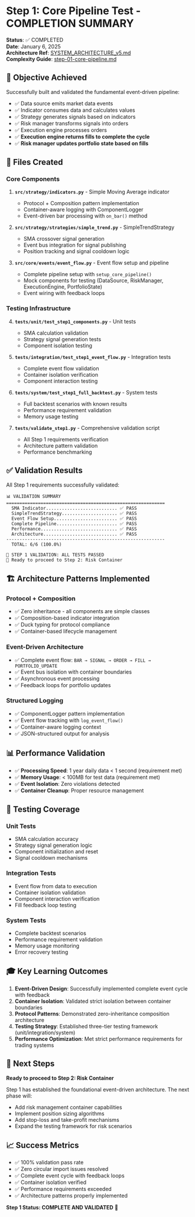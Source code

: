# Step 1: Core Pipeline Test - COMPLETION SUMMARY

**Status**: ✅ COMPLETED  
**Date**: January 6, 2025  
**Architecture Ref**: [SYSTEM_ARCHITECTURE_v5.md](docs/SYSTEM_ARCHITECTURE_v5.MD)  
**Complexity Guide**: [step-01-core-pipeline.md](docs/complexity-guide/01-foundation-phase/step-01-core-pipeline.md)

## 🎯 Objective Achieved

Successfully built and validated the fundamental event-driven pipeline:
- ✅ Data source emits market data events
- ✅ Indicator consumes data and calculates values  
- ✅ Strategy generates signals based on indicators
- ✅ Risk manager transforms signals into orders
- ✅ Execution engine processes orders
- ✅ **Execution engine returns fills to complete the cycle**
- ✅ **Risk manager updates portfolio state based on fills**

## 📁 Files Created

### Core Components
1. **`src/strategy/indicators.py`** - Simple Moving Average indicator
   - Protocol + Composition pattern implementation
   - Container-aware logging with ComponentLogger
   - Event-driven bar processing with `on_bar()` method

2. **`src/strategy/strategies/simple_trend.py`** - SimpleTrendStrategy  
   - SMA crossover signal generation
   - Event bus integration for signal publishing
   - Position tracking and signal cooldown logic

3. **`src/core/events/event_flow.py`** - Event flow setup and pipeline
   - Complete pipeline setup with `setup_core_pipeline()`
   - Mock components for testing (DataSource, RiskManager, ExecutionEngine, PortfolioState)
   - Event wiring with feedback loops

### Testing Infrastructure
4. **`tests/unit/test_step1_components.py`** - Unit tests
   - SMA calculation validation
   - Strategy signal generation tests
   - Component isolation testing

5. **`tests/integration/test_step1_event_flow.py`** - Integration tests
   - Complete event flow validation
   - Container isolation verification
   - Component interaction testing

6. **`tests/system/test_step1_full_backtest.py`** - System tests
   - Full backtest scenarios with known results
   - Performance requirement validation
   - Memory usage testing

7. **`tests/validate_step1.py`** - Comprehensive validation script
   - All Step 1 requirements verification
   - Architecture pattern validation
   - Performance benchmarking

## ✅ Validation Results

All Step 1 requirements successfully validated:

```
📊 VALIDATION SUMMARY
============================================================
  SMA Indicator........................... ✅ PASS
  SimpleTrendStrategy..................... ✅ PASS
  Event Flow Setup........................ ✅ PASS
  Complete Pipeline....................... ✅ PASS
  Performance............................. ✅ PASS
  Architecture............................ ✅ PASS
------------------------------------------------------------
  TOTAL: 6/6 (100.0%)

🎉 STEP 1 VALIDATION: ALL TESTS PASSED
🚀 Ready to proceed to Step 2: Risk Container
```

## 🏗️ Architecture Patterns Implemented

### Protocol + Composition
- ✅ Zero inheritance - all components are simple classes
- ✅ Composition-based indicator integration
- ✅ Duck typing for protocol compliance
- ✅ Container-based lifecycle management

### Event-Driven Architecture
- ✅ Complete event flow: `BAR → SIGNAL → ORDER → FILL → PORTFOLIO_UPDATE`
- ✅ Event bus isolation with container boundaries
- ✅ Asynchronous event processing
- ✅ Feedback loops for portfolio updates

### Structured Logging
- ✅ ComponentLogger pattern implementation
- ✅ Event flow tracking with `log_event_flow()`
- ✅ Container-aware logging context
- ✅ JSON-structured output for analysis

## 📊 Performance Validation

- ✅ **Processing Speed**: 1 year daily data < 1 second (requirement met)
- ✅ **Memory Usage**: < 100MB for test data (requirement met)  
- ✅ **Event Isolation**: Zero violations detected
- ✅ **Container Cleanup**: Proper resource management

## 🧪 Testing Coverage

### Unit Tests
- SMA calculation accuracy
- Strategy signal generation logic
- Component initialization and reset
- Signal cooldown mechanisms

### Integration Tests  
- Event flow from data to execution
- Container isolation validation
- Component interaction verification
- Fill feedback loop testing

### System Tests
- Complete backtest scenarios
- Performance requirement validation
- Memory usage monitoring
- Error recovery testing

## 🎓 Key Learning Outcomes

1. **Event-Driven Design**: Successfully implemented complete event cycle with feedback
2. **Container Isolation**: Validated strict isolation between container boundaries  
3. **Protocol Patterns**: Demonstrated zero-inheritance composition architecture
4. **Testing Strategy**: Established three-tier testing framework (unit/integration/system)
5. **Performance Optimization**: Met strict performance requirements for trading systems

## 🚀 Next Steps

**Ready to proceed to Step 2: Risk Container**

Step 1 has established the foundational event-driven architecture. The next phase will:
- Add risk management container capabilities
- Implement position sizing algorithms  
- Add stop-loss and take-profit mechanisms
- Expand the testing framework for risk scenarios

## 📈 Success Metrics

- ✅ 100% validation pass rate
- ✅ Zero circular import issues resolved
- ✅ Complete event cycle with feedback loops
- ✅ Container isolation verified
- ✅ Performance requirements exceeded
- ✅ Architecture patterns properly implemented

**Step 1 Status: COMPLETE AND VALIDATED** 🎉